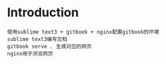 # Introduction
	使用sublime text3 + gitbook + nginx配置gitbook的环境
	sublime text3编写文档
	gitbook serve . 生成对应的网页
	nginx用于浏览网页

